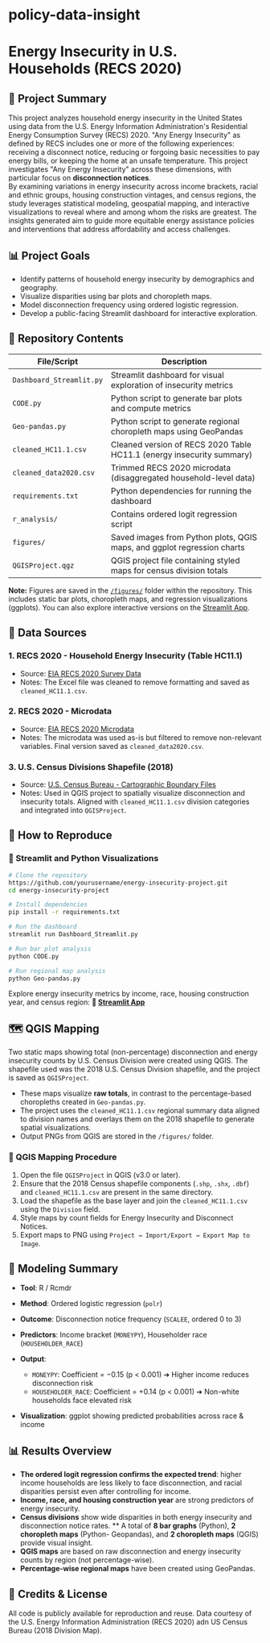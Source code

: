 # policy-data-insight

# Energy Insecurity in U.S. Households (RECS 2020)

## 🔹 Project Summary

This project analyzes household energy insecurity in the United States using data from the U.S. Energy Information Administration's Residential Energy Consumption Survey (RECS) 2020. "Any Energy Insecurity" as defined by RECS includes one or more of the following experiences: receiving a disconnect notice, reducing or forgoing basic necessities to pay energy bills, or keeping the home at an unsafe temperature. This project investigates "Any Energy Insecurity" across these dimensions, with particular focus on **disconnection notices**.  
By examining variations in energy insecurity across income brackets, racial and ethnic groups, housing construction vintages, and census regions, the study leverages statistical modeling, geospatial mapping, and interactive visualizations to reveal where and among whom the risks are greatest. The insights generated aim to guide more equitable energy assistance policies and interventions that address affordability and access challenges.

## 📊 Project Goals

* Identify patterns of household energy insecurity by demographics and geography.
* Visualize disparities using bar plots and choropleth maps.
* Model disconnection frequency using ordered logistic regression.
* Develop a public-facing Streamlit dashboard for interactive exploration.

## 📂 Repository Contents

| File/Script              | Description                                                             |
| ------------------------ | ----------------------------------------------------------------------- |
| `Dashboard_Streamlit.py` | Streamlit dashboard for visual exploration of insecurity metrics        |
| `CODE.py`                | Python script to generate bar plots and compute metrics                 |
| `Geo-pandas.py`          | Python script to generate regional choropleth maps using GeoPandas      |
| `cleaned_HC11.1.csv`     | Cleaned version of RECS 2020 Table HC11.1 (energy insecurity summary)   |
| `cleaned_data2020.csv`   | Trimmed RECS 2020 microdata (disaggregated household-level data)        |
| `requirements.txt`       | Python dependencies for running the dashboard                           |
| `r_analysis/`            | Contains ordered logit regression script                                |
| `figures/`               | Saved images from Python plots, QGIS maps, and ggplot regression charts |
| `QGISProject.qgz`        | QGIS project file containing styled maps for census division totals     |

**Note:** Figures are saved in the [`/figures/`](./figures) folder within the repository. This includes static bar plots, choropleth maps, and regression visualizations (ggplots). You can also explore interactive versions on the [Streamlit App](https://dashboardapppy-birkbduyuwrxwegphddq4v.streamlit.app/).

## 📅 Data Sources

### 1. **RECS 2020 - Household Energy Insecurity (Table HC11.1)**

* Source: [EIA RECS 2020 Survey Data](https://www.eia.gov/consumption/residential/data/2020/index.php?view=characteristics)
* Notes: The Excel file was cleaned to remove formatting and saved as `cleaned_HC11.1.csv`.

### 2. **RECS 2020 - Microdata**

* Source: [EIA RECS 2020 Microdata](https://www.eia.gov/consumption/residential/data/2020/index.php?view=microdata)
* Notes: The microdata was used as-is but filtered to remove non-relevant variables. Final version saved as `cleaned_data2020.csv`.

### 3. **U.S. Census Divisions Shapefile (2018)**

* Source: [U.S. Census Bureau - Cartographic Boundary Files](https://www.census.gov/geographies/mapping-files/time-series/geo/carto-boundary-file.html)
* Notes: Used in QGIS project to spatially visualize disconnection and insecurity totals. Aligned with `cleaned_HC11.1.csv` division categories and integrated into `QGISProject`.

## 🔧 How to Reproduce

### 🔹 Streamlit and Python Visualizations

```bash
# Clone the repository
https://github.com/yourusername/energy-insecurity-project.git
cd energy-insecurity-project

# Install dependencies
pip install -r requirements.txt

# Run the dashboard
streamlit run Dashboard_Streamlit.py

# Run bar plot analysis
python CODE.py

# Run regional map analysis
python Geo-pandas.py
```

Explore energy insecurity metrics by income, race, housing construction year, and census region:
**🔗 [Streamlit App](https://dashboardapppy-birkbduyuwrxwegphddq4v.streamlit.app/)**

## 🗺️ QGIS Mapping

Two static maps showing total (non-percentage) disconnection and energy insecurity counts by U.S. Census Division were created using QGIS. The shapefile used was the 2018 U.S. Census Division shapefile, and the project is saved as `QGISProject`.

* These maps visualize **raw totals**, in contrast to the percentage-based choropleths created in `Geo-pandas.py`.
* The project uses the `cleaned_HC11.1.csv` regional summary data aligned to division names and overlays them on the 2018 shapefile to generate spatial visualizations.
* Output PNGs from QGIS are stored in the `/figures/` folder.

### 🔹 QGIS Mapping Procedure

1. Open the file `QGISProject` in QGIS (v3.0 or later).
2. Ensure that the 2018 Census shapefile components (`.shp`, `.shx`, `.dbf`) and `cleaned_HC11.1.csv` are present in the same directory.
3. Load the shapefile as the base layer and join the `cleaned_HC11.1.csv` using the `Division` field.
4. Style maps by count fields for Energy Insecurity and Disconnect Notices.
5. Export maps to PNG using `Project → Import/Export → Export Map to Image`.

## 🔄 Modeling Summary

* **Tool**: R / Rcmdr
* **Method**: Ordered logistic regression (`polr`)
* **Outcome**: Disconnection notice frequency (`SCALEE`, ordered 0 to 3)
* **Predictors**: Income bracket (`MONEYPY`), Householder race (`HOUSEHOLDER_RACE`)
* **Output**:

  * `MONEYPY`: Coefficient = −0.15 (p < 0.001) ➔ Higher income reduces disconnection risk
  * `HOUSEHOLDER_RACE`: Coefficient = +0.14 (p < 0.001) ➔ Non-white households face elevated risk
* **Visualization**: ggplot showing predicted probabilities across race & income

## 📊 Results Overview

* **The ordered logit regression confirms the expected trend**: higher income households are less likely to face disconnection, and racial disparities persist even after controlling for income.
* **Income, race, and housing construction year** are strong predictors of energy insecurity.
* **Census divisions** show wide disparities in both energy insecurity and disconnection notice rates.
** A total of **8 bar graphs** (Python), **2 choropleth maps** (Python- Geopandas),  and **2 choropleth maps** (QGIS) provide visual insight.
* **QGIS maps** are based on raw disconnection and energy insecurity counts by region (not percentage-wise).
* **Percentage-wise regional maps** have been created using GeoPandas.

## 📙 Credits & License

All code is publicly available for reproduction and reuse.
Data courtesy of the U.S. Energy Information Administration (RECS 2020) adn US Census Bureau (2018 Division Map).
